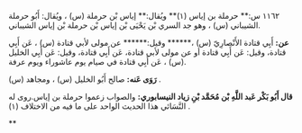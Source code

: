 ١١٦٢ س:** حرملة بن إياس (١)** ويُقال:** إياس بْن حرملة (س) ، ويُقال: أَبُو حرملة الشيباني (س) ، وهو جد السري بْن يَحْيَى بْن إياس بْن حرملة بْن إياس الشيباني.

**عن:** أَبِي قتادة الأَنْصارِيّ (س) ،****** وقيل:****** عن مولى لأبي قتادة (س) ، عَن أَبِي قتادة، وقيل: عَن أَبِي قتادة أو عن مولى لأبي قتادة، عَن أَبِي قتادة، وقيل: عَن أَبِي الخليل (س) ، عَن أَبِي قتادة في صيام يوم عاشوراء ويوم عرفة.

**رَوَى عَنه:** صالح أَبُو الخليل (س) ، ومجاهد (س) .

**قال أَبُو بَكْر عَبد اللَّهِ بْن مُحَمَّد بْنِ زياد النيسابوري:** والصواب زعموا حرملة بن إياس.روى له النَّسَائي هذا الحديث الواحد على ما فيه من الاختلاف (١) .

**
